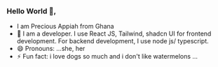 ### Hello World 👋,

-  I am Precious Appiah from Ghana
- 🌱 I am a developer. I use React JS, Tailwind,  shadcn UI for frontend development. For backend development, I use node js/ typescript.
- 😄 Pronouns: ...she, her
- ⚡ Fun fact: i love dogs so much and i don't like watermelons ...

